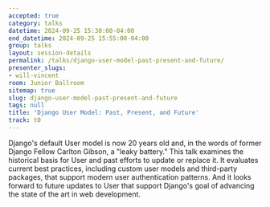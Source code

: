 ```yaml
---
accepted: true
category: talks
datetime: 2024-09-25 15:30:00-04:00
end_datetime: 2024-09-25 15:55:00-04:00
group: talks
layout: session-details
permalink: /talks/django-user-model-past-present-and-future/
presenter_slugs:
- will-vincent
room: Junior Ballroom
sitemap: true
slug: django-user-model-past-present-and-future
tags: null
title: 'Django User Model: Past, Present, and Future'
track: t0
---
```


Django's default User model is now 20 years old and, in the words of former Django Fellow Carlton Gibson, a "leaky battery." This talk examines the historical basis for User and past efforts to update or replace it. It evaluates current best practices, including custom user models and third-party packages, that support modern user authentication patterns. And it looks forward to future updates to User that support Django's goal of advancing the state of the art in web development.